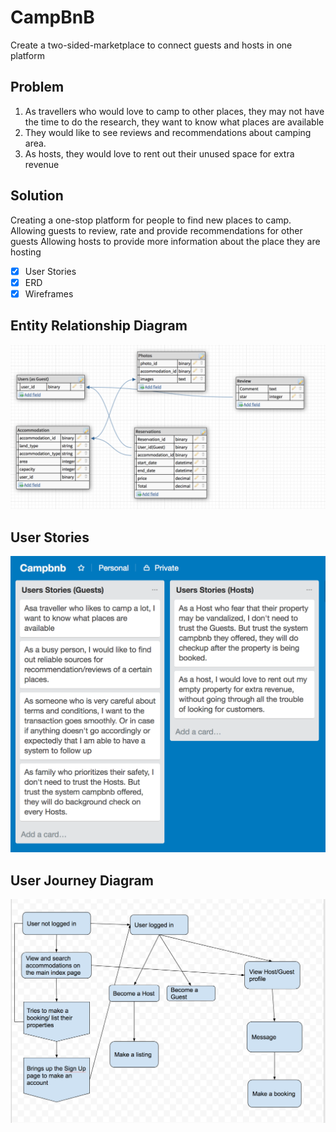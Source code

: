 # CampBnB
Create a two-sided-marketplace to connect guests and hosts in one platform

## Problem
1. As travellers who would love to camp to other places, they may not have the time to do the research, they want to know what places are available
2. They would like to see reviews and recommendations about camping area.
3. As hosts, they would love to rent out their unused space for extra revenue

## Solution
Creating a one-stop platform for people to find new places to camp.
Allowing guests to review, rate and provide recommendations for other guests
Allowing hosts to provide more information about the place they are hosting

- [x] User Stories
- [x] ERD
- [x] Wireframes

## Entity Relationship Diagram
![alt Entity Relationship Diagram](/public/erd1.png?raw=true)

## User Stories
![alt User Stories](/public/userstories.png?raw=true)

## User Journey Diagram
![alt User Journey Diagram](/public/userroadmap.png?raw=true)
